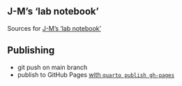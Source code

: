 ## J-M’s ‘lab notebook’

Sources for [J-M’s ‘lab notebook’](https://jmp75.github.io/work-blog)

## Publishing

* git push on main branch
* publish to GitHub Pages [with `quarto publish gh-pages`](https://quarto.org/docs/publishing/github-pages.html#publish-command)